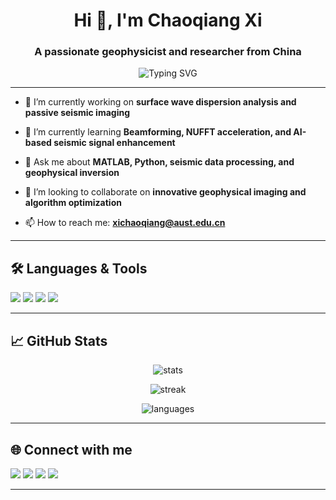 <h1 align="center">Hi 👋, I'm Chaoqiang Xi</h1>
<h3 align="center">A passionate geophysicist and researcher from China</h3>

<p align="center">
  <img src="https://readme-typing-svg.demolab.com?font=Fira+Code&size=24&pause=1000&color=00C4FF&center=true&vCenter=true&width=500&lines=Welcome+to+my+GitHub!;Geophysics+%7C+Seismic+imaging+%7C+Signal+processing;Love+coding+%26+scientific+exploration" alt="Typing SVG" />
</p>

---

- 🔭 I’m currently working on **surface wave dispersion analysis and passive seismic imaging**

- 🌱 I’m currently learning **Beamforming, NUFFT acceleration, and AI-based seismic signal enhancement**

- 💬 Ask me about **MATLAB, Python, seismic data processing, and geophysical inversion**

- 🤝 I’m looking to collaborate on **innovative geophysical imaging and algorithm optimization**

- 📫 How to reach me: **xichaoqiang@aust.edu.cn** 


---

## 🛠️ Languages & Tools

<p>
  <img src="https://img.shields.io/badge/MATLAB-0076A8?style=for-the-badge&logo=mathworks&logoColor=white"/>
  <img src="https://img.shields.io/badge/Python-3776AB?style=for-the-badge&logo=python&logoColor=white"/>
  <img src="https://img.shields.io/badge/C%23-239120?style=for-the-badge&logo=c-sharp&logoColor=white"/>
  <img src="https://img.shields.io/badge/ObsPy-3776AB?style=for-the-badge&logo=python&logoColor=white"/>
</p>

---

## 📈 GitHub Stats

<p align="center">
  <img src="https://github-readme-stats.vercel.app/api?username=xichaoqiang&show_icons=true&theme=tokyonight" alt="stats"/>
</p>
<p align="center">
  <img src="https://github-readme-streak-stats.herokuapp.com/?user=xichaoqiang&theme=tokyonight" alt="streak"/>
</p>
<p align="center">
  <img src="https://github-readme-stats.vercel.app/api/top-langs/?username=xichaoqiang&layout=compact&theme=tokyonight" alt="languages"/>
</p>

---

## 🌐 Connect with me

<p>
  <a href="https://your-website.com" target="_blank"><img src="https://img.shields.io/badge/Website-000000?style=for-the-badge&logo=About.me&logoColor=white" /></a>
  <a href="mailto:xichaoqiang@example.com"><img src="https://img.shields.io/badge/Email-D14836?style=for-the-badge&logo=gmail&logoColor=white" /></a>
  <a href="https://scholar.google.com/" target="_blank"><img src="https://img.shields.io/badge/Google_Scholar-4285F4?style=for-the-badge&logo=google-scholar&logoColor=white" /></a>
  <a href="https://www.linkedin.com/in/your-link/" target="_blank"><img src="https://img.shields.io/badge/LinkedIn-0077B5?style=for-the-badge&logo=linkedin&logoColor=white" /></a>
</p>

---

<!--
xichaoqiang/xichaoqiang is a ✨ special ✨ repository because its `README.md` (this file) appears on your GitHub profile.
You can click the Preview link to take a look at your changes.
-->
